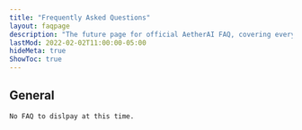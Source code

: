 ```yaml
---
title: "Frequently Asked Questions"
layout: faqpage
description: "The future page for official AetherAI FAQ, covering every question you could ever have about AetherAI."
lastMod: 2022-02-02T11:00:00-05:00
hideMeta: true
ShowToc: true
---
```


## General
`No FAQ to dislpay at this time.`
